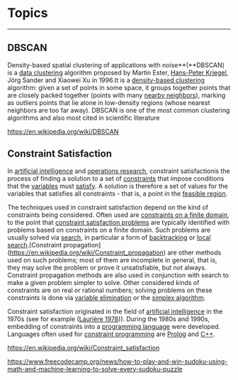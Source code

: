 # Topics

---

## DBSCAN

Density-based spatial clustering of applications with noise**(**DBSCAN) is a [data clustering](https://en.wikipedia.org/wiki/Data_clustering) algorithm proposed by Martin Ester, [Hans-Peter Kriegel](https://en.wikipedia.org/wiki/Hans-Peter_Kriegel), Jörg Sander and Xiaowei Xu in 1996.It is a [density-based clustering](https://en.wikipedia.org/wiki/Cluster_analysis#Density-based_clustering) algorithm: given a set of points in some space, it groups together points that are closely packed together (points with many [nearby neighbors](https://en.wikipedia.org/wiki/Fixed-radius_near_neighbors)), marking as outliers points that lie alone in low-density regions (whose nearest neighbors are too far away). DBSCAN is one of the most common clustering algorithms and also most cited in scientific literature

<https://en.wikipedia.org/wiki/DBSCAN>

## Constraint Satisfaction

In [artificial intelligence](https://en.wikipedia.org/wiki/Artificial_intelligence) and [operations research](https://en.wikipedia.org/wiki/Operations_research), constraint satisfactionis the process of finding a solution to a set of [constraints](https://en.wikipedia.org/wiki/Constraint_(mathematics)) that impose conditions that the [variables](https://en.wikipedia.org/wiki/Variable_(mathematics)) must [satisfy](https://en.wikipedia.org/wiki/Satisfiability). A solution is therefore a set of values for the variables that satisfies all constraints - that is, a point in the [feasible region](https://en.wikipedia.org/wiki/Feasible_region).

The techniques used in constraint satisfaction depend on the kind of constraints being considered. Often used are [constraints on a finite domain](https://en.wikipedia.org/wiki/Finite_domain_constraint), to the point that [constraint satisfaction problems](https://en.wikipedia.org/wiki/Constraint_satisfaction_problem) are typically identified with problems based on constraints on a finite domain. Such problems are usually solved via [search](https://en.wikipedia.org/wiki/Search_algorithm), in particular a form of [backtracking](https://en.wikipedia.org/wiki/Backtracking) or [local search](https://en.wikipedia.org/wiki/Local_search_(constraint_satisfaction)).[Constraint propagation](https://en.wikipedia.org/wiki/Constraint_propagation) are other methods used on such problems; most of them are incomplete in general, that is, they may solve the problem or prove it unsatisfiable, but not always. Constraint propagation methods are also used in conjunction with search to make a given problem simpler to solve. Other considered kinds of constraints are on real or rational numbers; solving problems on these constraints is done via [variable elimination](https://en.wikipedia.org/wiki/Variable_elimination) or the [simplex algorithm](https://en.wikipedia.org/wiki/Simplex_algorithm).

Constraint satisfaction originated in the field of [artificial intelligence](https://en.wikipedia.org/wiki/Artificial_intelligence) in the 1970s (see for example ([Laurière 1978](https://en.wikipedia.org/wiki/Constraint_satisfaction#CITEREFLauri%C3%A8re1978))). During the 1980s and 1990s, embedding of constraints into a [programming language](https://en.wikipedia.org/wiki/Programming_language) were developed. Languages often used for [constraint programming](https://en.wikipedia.org/wiki/Constraint_programming) are [Prolog](https://en.wikipedia.org/wiki/Prolog) and [C++](https://en.wikipedia.org/wiki/C%2B%2B).

<https://en.wikipedia.org/wiki/Constraint_satisfaction>

<https://www.freecodecamp.org/news/how-to-play-and-win-sudoku-using-math-and-machine-learning-to-solve-every-sudoku-puzzle>
